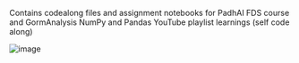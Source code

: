 Contains codealong files and assignment notebooks for PadhAI FDS course and GormAnalysis NumPy and Pandas YouTube playlist learnings (self code along)




![image](https://user-images.githubusercontent.com/37710310/155840596-69b878d7-e1d2-489f-b1f4-b65f5ad6a3c9.png)
